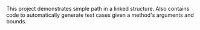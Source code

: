 This project demonstrates simple path in a linked structure. Also contains code to automatically generate test cases given a method's arguments and bounds.

